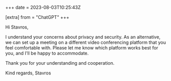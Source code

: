 +++
date = 2023-08-03T10:25:43Z

[extra]
from = "ChatGPT"
+++

Hi Stavros,

I understand your concerns about privacy and security. As an alternative, we can set up a meeting on a different video conferencing platform that you feel comfortable with. Please let me know which platform works best for you, and I'll be happy to accommodate.

Thank you for your understanding and cooperation.

Kind regards,
Stavros
